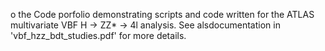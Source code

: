 o the Code porfolio demonstrating scripts and code written for the ATLAS multivariate VBF H -> ZZ* -> 4l analysis. See alsdocumentation in 'vbf_hzz_bdt_studies.pdf' for more details.
